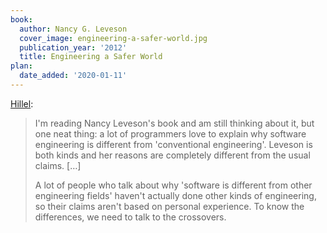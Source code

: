 ```yaml
---
book:
  author: Nancy G. Leveson
  cover_image: engineering-a-safer-world.jpg
  publication_year: '2012'
  title: Engineering a Safer World
plan:
  date_added: '2020-01-11'
---
```


[Hillel](https://twitter.com/Hillelogram/status/1017788075555065858):

> I'm reading Nancy Leveson's book and am still thinking about it, but one neat thing: a lot of programmers love to explain why software engineering is different from 'conventional engineering'. Leveson is both kinds and her reasons are completely different from the usual claims. […]
>
> A lot of people who talk about why 'software is different from other engineering fields' haven't actually done other kinds of engineering, so their claims aren't based on personal experience. To know the differences, we need to talk to the crossovers.
